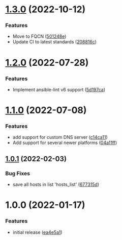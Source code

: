 # [1.3.0](https://github.com/de-it-krachten/ansible-role-hosts/compare/v1.2.0...v1.3.0) (2022-10-12)


### Features

* Move to FQCN ([501248e](https://github.com/de-it-krachten/ansible-role-hosts/commit/501248e650363747fc7da2f18e6e1563f0b7f4f6))
* Update CI to latest standards ([208816c](https://github.com/de-it-krachten/ansible-role-hosts/commit/208816ce25a76a532e9ce81190ca6a42c803fc03))

# [1.2.0](https://github.com/de-it-krachten/ansible-role-hosts/compare/v1.1.0...v1.2.0) (2022-07-28)


### Features

* Implement ansible-lint v6 support ([5d197ca](https://github.com/de-it-krachten/ansible-role-hosts/commit/5d197ca8b0c6d8326a5295e066b3828dbdd4f999))

# [1.1.0](https://github.com/de-it-krachten/ansible-role-hosts/compare/v1.0.1...v1.1.0) (2022-07-08)


### Features

* add support for custom DNS server ([c14ca11](https://github.com/de-it-krachten/ansible-role-hosts/commit/c14ca111eb1f917c7a67ad55c6d8fd0749f8a9f5))
* Add support for several newer platforms ([04a11ff](https://github.com/de-it-krachten/ansible-role-hosts/commit/04a11ff5537204680793499e3bfe24e737f6f851))

## [1.0.1](https://github.com/de-it-krachten/ansible-role-hosts/compare/v1.0.0...v1.0.1) (2022-02-03)


### Bug Fixes

* save all hosts in list 'hosts_list' ([677315d](https://github.com/de-it-krachten/ansible-role-hosts/commit/677315d83942df1c40a304299f74eb6b44e1de44))

# 1.0.0 (2022-01-17)


### Features

* initial release ([ea4e5a1](https://github.com/de-it-krachten/ansible-role-hosts/commit/ea4e5a1243ca2b8fa8d257059b8e2c3a993947d5))
